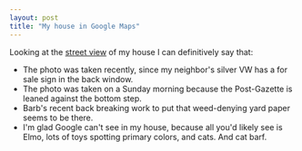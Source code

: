 ```yaml
---
layout: post
title: "My house in Google Maps"
---
```




<p>Looking at the <a href="http://maps.google.com/maps?f=q&hl=en&geocode=&time=&date=&ttype=&q=1529+Alabama+Ave,+Dormont,+PA+15216&sll=37.0625,-95.677068&sspn=44.928295,88.330078&ie=UTF8&ll=40.398235,-80.040271&spn=0.010605,0.021565&z=16&om=1&layer=c&cbll=40.394814,-80.040113">street view</a> of my house I can definitively say that:</p>

<p><ul>
  <li>The photo was taken recently, since my neighbor's silver VW has a for sale sign in the back window.</li>
  <li>The photo was taken on a Sunday morning because the Post-Gazette is leaned against the bottom step.</li>
  <li>Barb's recent back breaking work to put that weed-denying yard paper seems to be there.</li>
  <li>I'm glad Google can't see in my house, because all you'd likely see is Elmo, lots of toys spotting primary colors, and cats. And cat barf.</li>
</ul>



